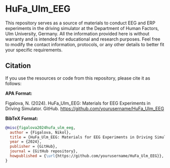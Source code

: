 # HuFa_Ulm_EEG

This repository serves as a source of materials to conduct EEG and ERP experiments in the driving simulator at the Department of Human Factors, Ulm University, Germany. All the information provided here is without warranty and is intended for educational and research purposes. Feel free to modify the contact information, protocols, or any other details to better fit your specific requirements.


## Citation

If you use the resources or code from this repository, please cite it as follows:

**APA Format:**

Figalova, N. (2024). HuFa_Ulm_EEG: Materials for EEG Experiments in Driving Simulator. GitHub. https://github.com/yourusername/HuFa_Ulm_EEG

**BibTeX Format:**

```bibtex
@misc{figalova2024hufa_ulm_eeg,
  author = {Figalova, Nikol},
  title = {HuFa_Ulm_EEG: Materials for EEG Experiments in Driving Simulator},
  year = {2024},
  publisher = {GitHub},
  journal = {GitHub repository},
  howpublished = {\url{https://github.com/yourusername/HuFa_Ulm_EEG}},
}
